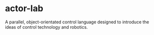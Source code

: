# actor-lab
 A parallel, object-orientated control language designed to introduce the ideas of control technology and robotics.
